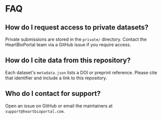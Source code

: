 # FAQ

## How do I request access to private datasets?

Private submissions are stored in the `private/` directory. Contact the HeartBioPortal team via a GitHub issue if you require access.

## How do I cite data from this repository?

Each dataset's `metadata.json` lists a DOI or preprint reference. Please cite that identifier and include a link to this repository.

## Who do I contact for support?

Open an issue on GitHub or email the maintainers at `support@heartbioportal.com`.
